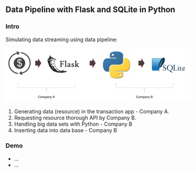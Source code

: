 <h2>Data Pipeline with Flask and SQLite in Python</h2>
<h3>Intro</h3>
<p>Simulating data streaming using data pipeline:</p>
<img src="images/pipeline.JPG">
<ol>
  <li>Generating data (resource) in the transaction app - Company A.</li>
  <li>Requesting resource thorough API by Company B.</li>
  <li>Handling big data sets with Python - Company B</li>
  <li>Inserting data into data base - Company B</li>
</ol>
<h3>Demo</h3>
<ul>
  <li>...</li>
  <li>...</li>
</ul>
